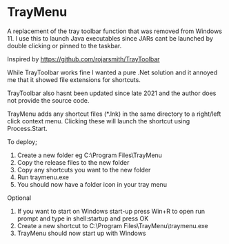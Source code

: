 # TrayMenu
A replacement of the tray toolbar function that was removed from Windows 11. I use this to launch Java executables since JARs cant be launched by double clicking or pinned to the taskbar.

Inspired by https://github.com/rojarsmith/TrayToolbar

While TrayToolbar works fine I wanted a pure .Net solution and it annoyed me that it showed file extensions for shortcuts.

TrayToolbar also hasnt been updated since late 2021 and the author does not provide the source code.

TrayMenu adds any shortcut files (*.lnk) in the same directory to a right/left click context menu. Clicking these will launch the shortcut using Process.Start.

To deploy;

1. Create a new folder eg C:\Program Files\TrayMenu
2. Copy the release files to the new folder
3. Copy any shortcuts you want to the new folder
4. Run traymenu.exe
5. You should now have a folder icon in your tray menu

Optional
1. If you want to start on Windows start-up press Win+R to open run prompt and type in shell:startup and press OK
2. Create a new shortcut to C:\Program Files\TrayMenu\traymenu.exe
3. TrayMenu should now start up with Windows
